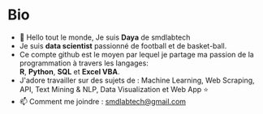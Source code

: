 # Bio

- 👋 Hello tout le monde, Je suis **Daya** de smdlabtech 
- Je suis **data scientist** passionné de football et de basket-ball.
- Ce compte github est le moyen par lequel je partage ma passion de la programmation à travers les langages:  
**R**, **Python**, **SQL** et **Excel VBA**.  
- J'adore travailler sur des sujets de : Machine Learning, Web Scraping, API, Text Mining & NLP, Data Visualization et Web App ⭐
- 📫 Comment me joindre : smdlabtech@gmail.com
